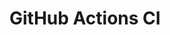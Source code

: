 # GitHub Actions CI







































































































































































































































































































































































































































































































































































































































































































































































































































































































































































































































































































































































































































































































































































































































































































































































































































































































































































































































































































































































































































































































































































































































































































































































